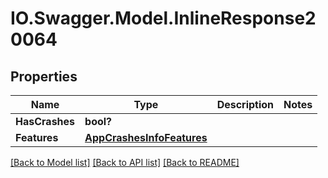 # IO.Swagger.Model.InlineResponse20064
## Properties

Name | Type | Description | Notes
------------ | ------------- | ------------- | -------------
**HasCrashes** | **bool?** |  | 
**Features** | [**AppCrashesInfoFeatures**](AppCrashesInfoFeatures.md) |  | 

[[Back to Model list]](../README.md#documentation-for-models) [[Back to API list]](../README.md#documentation-for-api-endpoints) [[Back to README]](../README.md)

